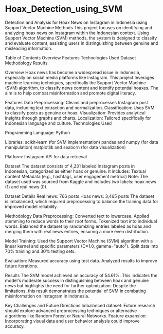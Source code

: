 # Hoax_Detection_using_SVM
Detection and Analysis for Hoax News on Instagram in Indonesia using Support Vector Machine Methods
This project focuses on identifying and analyzing hoax news on Instagram within the Indonesian context. Using Support Vector Machine (SVM) methods, the system is designed to classify and evaluate content, assisting users in distinguishing between genuine and misleading information.

Table of Contents
Overview
Features
Technologies Used
Dataset
Methodology
Results

Overview
Hoax news has become a widespread issue in Indonesia, especially on social media platforms like Instagram. This project leverages machine learning techniques, specifically the Support Vector Machine (SVM) algorithm, to classify news content and identify potential hoaxes. The aim is to help combat misinformation and promote digital literacy.

Features
Data Preprocessing: Cleans and preprocesses Instagram post data, including text extraction and normalization.
Classification: Uses SVM to classify posts as genuine or hoax.
Visualization: Provides analytical insights through graphs and charts.
Localization: Tailored specifically for Indonesian language and culture.
Technologies Used

Programming Language: Python

Libraries:
scikit-learn (for SVM implementation)
pandas and numpy (for data manipulation)
matplotlib and seaborn (for data visualization)

Platform: Instagram API for data retrieval

Dataset
The dataset consists of 4,231 labeled Instagram posts in Indonesian, categorized as either hoax or genuine. 
It includes:
Textual content
Metadata (e.g., hashtags, user engagement metrics)
Note: The dataset used was sourced from Kaggle and includes two labels: hoax news (1) and real news (0). 

Dataset Details
Real news: 766 posts
Hoax news: 3,465 posts
The dataset is imbalanced, which required preprocessing to balance the training data for improved model reliability.

Methodology
Data Preprocessing:
Converted text to lowercase.
Applied stemming to reduce words to their root forms.
Tokenized text into individual words.
Balanced the dataset by randomizing entries labeled as hoax and merging them with real news entries, ensuring a more even distribution.

Model Training:
Used the Support Vector Machine (SVM) algorithm with a linear kernel and specific parameters (C=1.0, gamma="auto").
Split data into 70% training and 30% testing sets.

Evaluation:
Measured accuracy using test data.
Analyzed results to improve future iterations.

Results
The SVM model achieved an accuracy of 54.61%.
This indicates the model's moderate success in distinguishing between hoax and genuine news but highlights the need for further optimization.
Despite the limitations, this result demonstrates the potential of SVM in combating misinformation on Instagram in Indonesia.

Key Challenges and Future Directions
Imbalanced dataset: Future research should explore advanced preprocessing techniques or alternative algorithms like Random Forest or Neural Networks.
Feature expansion: Incorporating visual data and user behavior analysis could improve accuracy.
